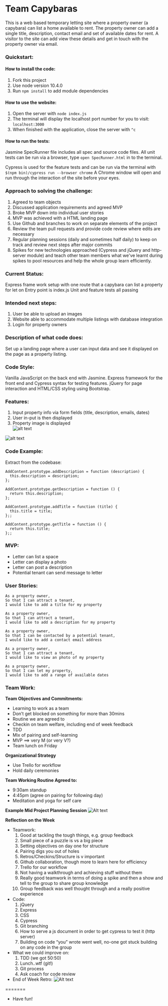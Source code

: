# Team Capybaras
This is a web based temporary letting site where a property owner (a capybara) can list a home available to rent.
The property owner can add a single title, description, contact email and set of available dates for rent.
A visitor to the site can add view these details and get in touch with the property owner via email.

### Quickstart:
#### How to install the code:
1. Fork this project
2. Use node version 10.4.0
3. Run ```npm install``` to add module dependencies

#### How to use the website:
1. Open the server with ```node index.js```
2. The terminal will display the localhost port number for you to visit: ```localhost:3000```
3. When finished with the application, close the server with ```^c```

#### How to run the tests:
Jasmine SpecRunner file includes all spec and source code files.
All unit tests can be run via a browser, type ```open SpecRunner.html``` in to the terminal.

Cypress is used for the feature tests and can be run via the terminal with ```$(npm bin)/cypress run --browser chrome```
A Chrome window will open and run through the interaction of the site before your eyes.

### Approach to solving the challenge:
1. Agreed to team objects
2. Discussed application requirements and agreed MVP
3. Broke MVP down into individual user stories
4. MVP was achieved with a HTML landing page
5. Use Github and branches to work on separate elements of the project
6. Review the team pull requests and provide code review where edits are necessary
7. Regular planning sessions (daily and sometimes half daily) to keep on track and review next steps after major commits
8. Spikes for new technologies approached (Cypress and jQuery and http-server module) and teach other team members what we've learnt during spikes to pool resources and help the whole group learn efficiently.

### Current Status:
Express frame work setup with one route that a capybara can list a property for let on
Entry point is index.js
Unit and feature tests all passing

### Intended next steps:
1. User be able to upload an images
2. Website able to accommodate multiple listings with database integration
3. Login for property owners

### Description of what code does:
Set up a landing page where a user can input data and see it displayed on the page as a property listing.  

### Code Style:
Vanilla JavaScript on the back end with Jasmine.
Express framework for the front end and Cypress syntax for testing features.
jQuery for page interaction and HTML/CSS styling using Bootstrap.

### Features:
1. Input property info via form fields (title, description, emails, dates)
2. User in-put is then displayed
3. Property image is displayed </br>
![alt text](https://github.com/anguspettifer/Capybnb/blob/master/READMEImages/CapybnbForm.png "CapybnbForm")

![alt text](https://github.com/anguspettifer/Capybnb/blob/master/READMEImages/Capybnb%20Blank%20Property%20Listing.png "CapybnbBlankProperty")

### Code Example:
Extract from the codebase:
```
AddContent.prototype.addDescription = function (description) {
  this.description = description;
};

AddContent.prototype.getDescription = function () {
  return this.description;
};

AddContent.prototype.addTitle = function (title) {
  this.title = title;
};;

AddContent.prototype.getTitle = function () {
  return this.title;
};;
```

### MVP:
- Letter can list a space
- Letter can display a photo
- Letter can post a description
- Potential tenant can send message to letter

### User Stories:
```
As a property owner,
So that I can attract a tenant,
I would like to add a title for my property

As a property owner,
So that I can attract a tenant,
I would like to add a description for my property

As a property owner,
So that I can be contacted by a potential tenant,
I would like to add a contact email address

As a property owner,
So that I can attract a tenant,
I would like to view an photo of my property

As a property owner,
So that I can let my property,
I would like to add a range of available dates
```

### Team Work:

__Team Objectives and Commitments:__
- Learning to work as a team
- Don’t get blocked on something for more than 30mins
- Routine we are agreed to
- Checkin on team welfare, including end of week feedback
- TDD
- Mix of pairing and self-learning
- MVP ==> very M (or very V?)
- Team lunch on Friday

__Organizational Strategy__
- Use Trello for workflow
- Hold daily ceremonies

__Team Working Routine Agreed to:__
- 9:30am standup
- 4:45pm (agree on pairing for following day)
- Meditation and yoga for self care

__Example Mid Project Planning Session__
![Alt text](./READMEImages/ExampleTeamCapybnbPlanningSession.JPG)

__Reflection on the Week__

- Teamwork:
   1. Good at tackling the tough things, e.g. group feedback
   2. Small piece of a puzzle is vs a big piece
   3. Setting objectives on day one for structure
   4. Pairing digs you out of holes
   5. Retros/Checkins/Structure is v important
   6. Github collaboration, though more to learn here for efficiency
   7. Trello for our workflow
   8. Not having a walkthrough and achieving stuff without them
   9. Really good teamwork in terms of doing a spike and then a show and tell to the group to share group knowledge
   10. Group feedback was well thought through and a really positive experience
- Code:
   1. jQuery
   2. Express
   3. CSS
   4. Cypress
   5. Git branching
   6. How to serve a js document in order to get cypress to test it (http server)
   7. Building on code “you” wrote went well, no-one got stuck building on any code in the group
- What we could improve on:
  1. TDD (we got 50:50)
  2. Lunch..wtf (git!)
  3. Git process
  4. Ask coach for code review
- End of Week Retro:
![Alt text](./READMEImages/EndofWeekRetro.JPG)

=======

- Have fun!
